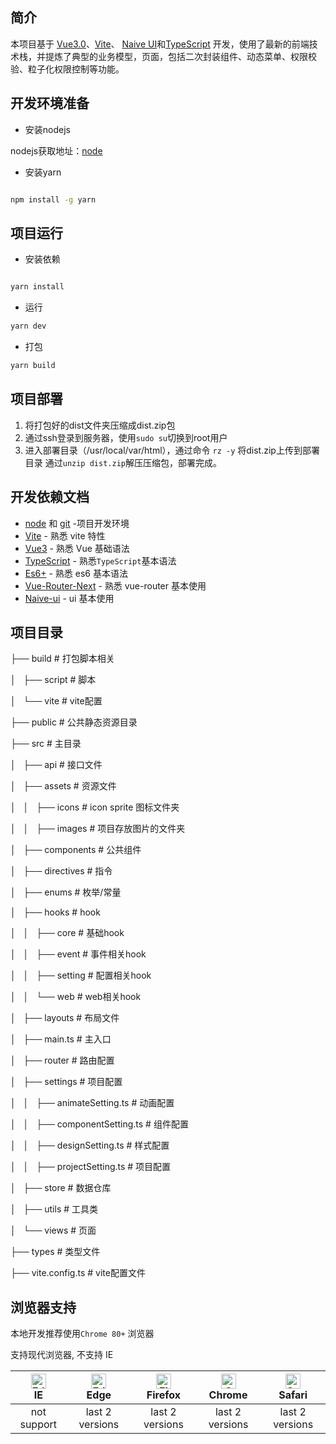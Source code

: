 ## 简介

本项目基于 [Vue3.0](https://github.com/vuejs/vue-next)、[Vite](https://github.com/vitejs/vite)、 [Naive UI](https://www.naiveui.com/)和[TypeScript](https://www.typescriptlang.org/) 开发，使用了最新的前端技术栈，并提炼了典型的业务模型，页面，包括二次封装组件、动态菜单、权限校验、粒子化权限控制等功能。


## 开发环境准备

- 安装nodejs

nodejs获取地址：[node](http://nodejs.org/)

- 安装yarn

```bash

npm install -g yarn

```


## 项目运行

- 安装依赖

```bash

yarn install

```

- 运行

```bash
yarn dev
```

- 打包

```bash
yarn build
```


## 项目部署

1. 将打包好的dist文件夹压缩成dist.zip包
2. 通过ssh登录到服务器，使用`sudo su`切换到root用户
3. 进入部署目录（/usr/local/var/html），通过命令 `rz -y` 将dist.zip上传到部署目录
通过`unzip dist.zip`解压压缩包，部署完成。


## 开发依赖文档

- [node](http://nodejs.org/) 和 [git](https://git-scm.com/) -项目开发环境
- [Vite](https://vitejs.dev/) - 熟悉 vite 特性
- [Vue3](https://v3.vuejs.org/) - 熟悉 Vue 基础语法
- [TypeScript](https://www.typescriptlang.org/) - 熟悉`TypeScript`基本语法
- [Es6+](http://es6.ruanyifeng.com/) - 熟悉 es6 基本语法
- [Vue-Router-Next](https://next.router.vuejs.org/) - 熟悉 vue-router 基本使用
- [Naive-ui](https://www.naiveui.com/) - ui 基本使用


## 项目目录

├── build # 打包脚本相关

│   ├── script # 脚本

│   └── vite # vite配置

├── public # 公共静态资源目录

├── src # 主目录

│   ├── api # 接口文件

│   ├── assets # 资源文件

│   │   ├── icons # icon sprite 图标文件夹

│   │   ├── images # 项目存放图片的文件夹

│   ├── components # 公共组件

│   ├── directives # 指令

│   ├── enums # 枚举/常量

│   ├── hooks # hook

│   │   ├── core # 基础hook

│   │   ├── event # 事件相关hook

│   │   ├── setting # 配置相关hook

│   │   └── web # web相关hook

│   ├── layouts # 布局文件

│   ├── main.ts # 主入口

│   ├── router # 路由配置

│   ├── settings # 项目配置

│   │   ├── animateSetting.ts # 动画配置

│   │   ├── componentSetting.ts # 组件配置

│   │   ├── designSetting.ts # 样式配置

│   │   ├── projectSetting.ts # 项目配置

│   ├── store # 数据仓库

│   ├── utils # 工具类

│   └── views # 页面

├── types # 类型文件

├── vite.config.ts # vite配置文件



## 浏览器支持

本地开发推荐使用`Chrome 80+` 浏览器

支持现代浏览器, 不支持 IE

| [<img src="https://raw.githubusercontent.com/alrra/browser-logos/master/src/edge/edge_48x48.png" alt=" Edge" width="24px" height="24px" />](http://godban.github.io/browsers-support-badges/)</br>IE | [<img src="https://raw.githubusercontent.com/alrra/browser-logos/master/src/edge/edge_48x48.png" alt=" Edge" width="24px" height="24px" />](http://godban.github.io/browsers-support-badges/)</br>Edge | [<img src="https://raw.githubusercontent.com/alrra/browser-logos/master/src/firefox/firefox_48x48.png" alt="Firefox" width="24px" height="24px" />](http://godban.github.io/browsers-support-badges/)</br>Firefox | [<img src="https://raw.githubusercontent.com/alrra/browser-logos/master/src/chrome/chrome_48x48.png" alt="Chrome" width="24px" height="24px" />](http://godban.github.io/browsers-support-badges/)</br>Chrome | [<img src="https://raw.githubusercontent.com/alrra/browser-logos/master/src/safari/safari_48x48.png" alt="Safari" width="24px" height="24px" />](http://godban.github.io/browsers-support-badges/)</br>Safari |
| :-: | :-: | :-: | :-: | :-: |
| not support | last 2 versions | last 2 versions | last 2 versions | last 2 versions |

